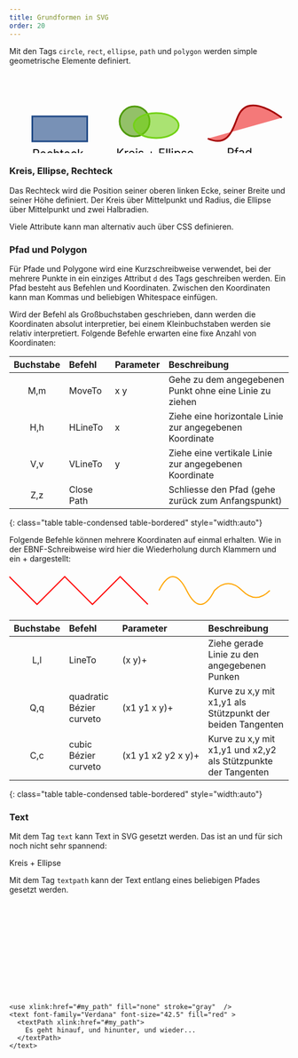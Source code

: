 ```yaml
---
title: Grundformen in SVG
order: 20
---
```


Mit den Tags `circle`, `rect`, `ellipse`, `path` und `polygon` werden 
simple geometrische Elemente definiert.

<svg width="700" height="200">
  <g transform="translate(10,30) scale(1.5,1.5)">
    <rect width="66" height="30" x="21" y="32" stroke="#204a87" fill="#204a87" fill-opacity="0.6" stroke-width="2" />
    <text x="21" y="82">Rechteck</text>
    <circle  cx="144" cy="38"  r="18"         stroke="#4e9a06" fill="#4e9a06" fill-opacity="0.6" stroke-width="2" />
    <ellipse cx="170" cy="43" rx="27" ry="15" stroke="#73d216" fill="#73d216" fill-opacity="0.6" stroke-width="2" />
    <text x="122" y="81">Kreis + Ellipse</text>
  </g>
  <g transform="translate(340,-137) scale(1.5,1.5)">
    <path d="M 12,170 C 39,182 43,154 49,142 C 62,114 101,145 101,145"
          fill="#ef2929" fill-opacity="0.62" stroke="#a40000" stroke-width="2"/>
    <path d="M 149,109 L 149,127 L 127,144 L 140,172 L 188,167 L 191,119 L 149,109 z"
          fill="#edd400" fill-opacity="0.59" stroke="#c4a000" stroke-width="2" />
    <text x="35" y="192">Pfad</text>
    <text x="141" y="192">Polygon</text>
  </g>
</svg> 


### Kreis, Ellipse, Rechteck

Das Rechteck wird die Position seiner oberen linken Ecke, seiner Breite und seiner Höhe definiert. Der
Kreis über Mittelpunkt und Radius, die Ellipse über Mittelpunkt und zwei Halbradien.

<htmlcode caption="Kreis und Ellipse">
 <circle  cx="144" cy="38" r="18" 
          stroke="#4e9a06" stroke-width="2" 
          fill="#4e9a06"   fill-opacity="0.6"  />
 <ellipse cx="170" cy="43" rx="27" ry="15" 
          stroke="#73d216" stroke-width="2" 
          fill="#73d216" fill-opacity="0.6" />
</htmlcode>

Viele Attribute kann man alternativ auch über CSS definieren.

<htmlcode caption="Attribute per CSS">
 <circle style="cx: 144px; cy: 38px; r: 18px; stroke: #4e9a06; stroke-width: 2px; fill: #4e9a06; fill-opacity:0.6;"  />
 <ellipse cx="170" cy="43" rx="27" ry="15" 
          style="stroke: #73d216; stroke-width: 2px; fill: #73d216; fill-opacity:0.6;" />
</htmlcode>

### Pfad und Polygon

Für Pfade und Polygone wird eine Kurzschreibweise verwendet, bei der mehrere Punkte in
ein einziges Attribut `d` des Tags geschreiben werden. Ein Pfad besteht aus Befehlen und Koordinaten.
Zwischen den Koordinaten kann man Kommas und beliebigen Whitespace einfügen.

<htmlcode caption="SVG">
    <path d="M 149,109 L 149,127 L 127 144    L 140,172    L 188,167 L 191,119 L 149,109 z"
          fill="#edd400" fill-opacity="0.59" stroke="#c4a000" stroke-width="2" />
</htmlcode>

Wird der Befehl als Großbuchstaben geschrieben, dann werden die Koordinaten
absolut interpretier, bei einem Kleinbuchstaben werden sie relativ interpretiert.
Folgende Befehle erwarten eine fixe Anzahl von Koordinaten:

|Buchstabe | Befehl          | Parameter | Beschreibung                                             |
|:--------:|:----------------|:----------|:---------------------------------------------------------|
| M,m      | MoveTo          | x y       | Gehe zu dem angegebenen Punkt ohne eine Linie zu ziehen  |
| H,h      | HLineTo         | x         | Ziehe eine horizontale Linie zur angegebenen Koordinate  |
| V,v      | VLineTo         | y         | Ziehe eine vertikale Linie zur angegebenen Koordinate    |
| Z,z      | Close Path      |           | Schliesse den Pfad (gehe zurück zum Anfangspunkt)        |
{: class="table table-condensed table-bordered" style="width:auto"}

Folgende Befehle können mehrere Koordinaten auf einmal erhalten. Wie in der EBNF-Schreibweise
wird hier die Wiederholung durch Klammern und ein + dargestellt:

<svg width="700" height="100">
  <path d="M   0,10 l 50,50 50,-50 50,50 50,-50 50,50"                   stroke="red"    stroke-width="2" fill="none" />
  <path d="M 270,35 q 25,-50 50,0  25,50 50,0   q 25,-25 50,0  q 25,25 50,0" stroke="orange" stroke-width="2" fill="none" />
</svg>

<htmlcode caption="Beispiel für LineTo und Quadratic B">
  <path d="M   0 10 l 50,50  50,-50 50,50 50,-50 50,50" />
  <path d="M 270 35 q 25,-50 50,0 25,50 50,0 q 25,-25 50,0 q 25,25 50,0" />
</htmlcode>


| Buchstabe | Befehl          | Parameter | Beschreibung                                             |
|:---------:|:----------------|:----------|:---------------------------------------------------------|
| L,l       | LineTo          | (x y)+    | Ziehe gerade Linie zu den angegebenen Punken              |
| Q,q       | quadratic Bézier curveto | (x1 y1 x y)+    | Kurve zu x,y mit x1,y1 als Stützpunkt der beiden Tangenten |
| C,c       | cubic Bézier curveto | <nobr>(x1 y1 x2 y2 x y)+</nobr> | Kurve zu x,y mit x1,y1 und x2,y2 als Stützpunkte der Tangenten |
{: class="table table-condensed table-bordered" style="width:auto"}

### Text

Mit dem Tag `text` kann Text in SVG gesetzt werden. Das ist
an und für sich noch nicht sehr spannend:

<htmlcode caption="Text in SVG">
    <text x="122" y="81">Kreis + Ellipse</text>
</htmlcode>

Mit dem Tag `textpath` kann der Text entlang eines
beliebigen Pfades gesetzt werden.

<svg width="600" height="200">
  <g transform="scale(0.5,0.5)">
    <defs>
      <path id="my_path"
            d="M 100,200 
               C 200,100 300,  0 400,100
               C 500,200 600,300 700,200
               C 800,100 900,100 900,100" />
    </defs>

    <use xlink:href="#my_path" fill="none" stroke="gray"  />
    <text font-family="Verdana" font-size="42.5" fill="red" >
      <textPath xlink:href="#my_path">
        Es geht hinauf, und hinunter, und wieder...
      </textPath>
    </text>
  </g>
</svg>


